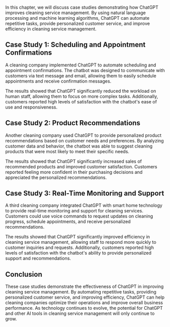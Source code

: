 
In this chapter, we will discuss case studies demonstrating how ChatGPT improves cleaning service management. By using natural language processing and machine learning algorithms, ChatGPT can automate repetitive tasks, provide personalized customer service, and improve efficiency in cleaning service management.

Case Study 1: Scheduling and Appointment Confirmations
------------------------------------------------------

A cleaning company implemented ChatGPT to automate scheduling and appointment confirmations. The chatbot was designed to communicate with customers via text message and email, allowing them to easily schedule appointments and receive confirmation messages.

The results showed that ChatGPT significantly reduced the workload on human staff, allowing them to focus on more complex tasks. Additionally, customers reported high levels of satisfaction with the chatbot's ease of use and responsiveness.

Case Study 2: Product Recommendations
-------------------------------------

Another cleaning company used ChatGPT to provide personalized product recommendations based on customer needs and preferences. By analyzing customer data and behavior, the chatbot was able to suggest cleaning products that were most likely to meet their specific needs.

The results showed that ChatGPT significantly increased sales of recommended products and improved customer satisfaction. Customers reported feeling more confident in their purchasing decisions and appreciated the personalized recommendations.

Case Study 3: Real-Time Monitoring and Support
----------------------------------------------

A third cleaning company integrated ChatGPT with smart home technology to provide real-time monitoring and support for cleaning services. Customers could use voice commands to request updates on cleaning progress, schedule appointments, and receive personalized recommendations.

The results showed that ChatGPT significantly improved efficiency in cleaning service management, allowing staff to respond more quickly to customer inquiries and requests. Additionally, customers reported high levels of satisfaction with the chatbot's ability to provide personalized support and recommendations.

Conclusion
----------

These case studies demonstrate the effectiveness of ChatGPT in improving cleaning service management. By automating repetitive tasks, providing personalized customer service, and improving efficiency, ChatGPT can help cleaning companies optimize their operations and improve overall business performance. As technology continues to evolve, the potential for ChatGPT and other AI tools in cleaning service management will only continue to grow.
